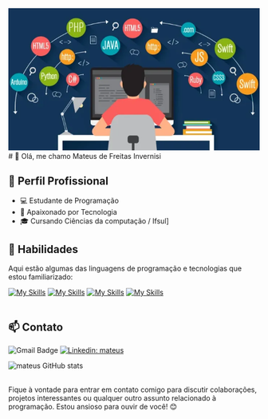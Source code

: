 <img src="langages-populaire-2019.webp" alt="imagem">
# 👋 Olá, me chamo Mateus de Freitas Invernisi

## 💼 Perfil Profissional

- 💻 Estudante de Programação
- 🌱 Apaixonado por Tecnologia
- 🎓 Cursando Ciências da computação / Ifsul]

## 🚀 Habilidades

Aqui estão algumas das linguagens de programação e tecnologias que estou familiarizado:

[![My Skills](https://skillicons.dev/icons?i=java,python,javascript,cpp,html,css)](https://skillicons.dev)
[![My Skills](https://skillicons.dev/icons?i=react,nodejs)](https://skillicons.dev)
[![My Skills](https://skillicons.dev/icons?i=mysql,postgres)](https://skillicons.dev)
[![My Skills](https://skillicons.dev/icons?i=git,github,visualstudio,postman)](https://skillicons.dev)<br><br>

## 📫 Contato

![Gmail Badge](https://img.shields.io/badge/-Gmail-006bed?style=flat-square&logo=Gmail&logoColor=white&link=mailto:{mateusinvernisi@gmail.com})
[![Linkedin: mateus](https://img.shields.io/badge/-Linkedin-blue?style=flat-square&logo=Linkedin&logoColor=white&link=https://www.linkedin.com/in/mateusinvernisi/)](https://www.linkedin.com/in/mateusinvernisi/)

![mateus GitHub stats](https://github-readme-stats.vercel.app/api?username=mateusinvernisiicons=true&theme=dark) <br><br>

Fique à vontade para entrar em contato comigo para discutir colaborações, projetos interessantes ou qualquer outro assunto relacionado à programação. Estou ansioso para ouvir de você! 😊
